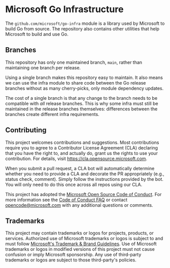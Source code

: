 # Microsoft Go Infrastructure

The `github.com/microsoft/go-infra` module is a library used by Microsoft to
build Go from source. The repository also contains other utilities that help
Microsoft to build and use Go.

## Branches

This repository has only one maintained branch, `main`, rather than maintaining
one branch per release.

Using a single branch makes this repository easy to maintain. It also means we
can use the infra module to share code between the Go release branches without
as many cherry-picks, only module dependency updates.

The cost of a single branch is that any change to the branch needs to be
compatible with *all* release branches. This is why some infra must still be
maintained in the release branches themselves: differences between the branches
create different infra requirements.

## Contributing

This project welcomes contributions and suggestions. Most contributions require you to agree to a
Contributor License Agreement (CLA) declaring that you have the right to, and actually do, grant us
the rights to use your contribution. For details, visit https://cla.opensource.microsoft.com.

When you submit a pull request, a CLA bot will automatically determine whether you need to provide
a CLA and decorate the PR appropriately (e.g., status check, comment). Simply follow the instructions
provided by the bot. You will only need to do this once across all repos using our CLA.

This project has adopted the [Microsoft Open Source Code of Conduct](https://opensource.microsoft.com/codeofconduct/).
For more information see the [Code of Conduct FAQ](https://opensource.microsoft.com/codeofconduct/faq/) or
contact [opencode@microsoft.com](mailto:opencode@microsoft.com) with any additional questions or comments.

## Trademarks

This project may contain trademarks or logos for projects, products, or services. Authorized use of Microsoft
trademarks or logos is subject to and must follow
[Microsoft's Trademark & Brand Guidelines](https://www.microsoft.com/en-us/legal/intellectualproperty/trademarks/usage/general).
Use of Microsoft trademarks or logos in modified versions of this project must not cause confusion or imply Microsoft sponsorship.
Any use of third-party trademarks or logos are subject to those third-party's policies.

